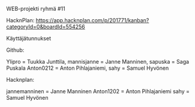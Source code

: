 WEB-projekti ryhmä #11

HacknPlan: https://app.hacknplan.com/p/201771/kanban?categoryId=0&boardId=554256


Käyttäjätunnukset

Github:

Ylipro = Tuukka Junttila, mannisjanne = Janne Manninen, sapuska = Saga Puskala Anton0212 = Anton Pihlajaniemi, sahy = Samuel Hyvönen

Hacknplan:

jannemanninen = Janne Manninen
Anton1202 = Anton Pihlajaniemi
sahy = Samuel Hyvönen

